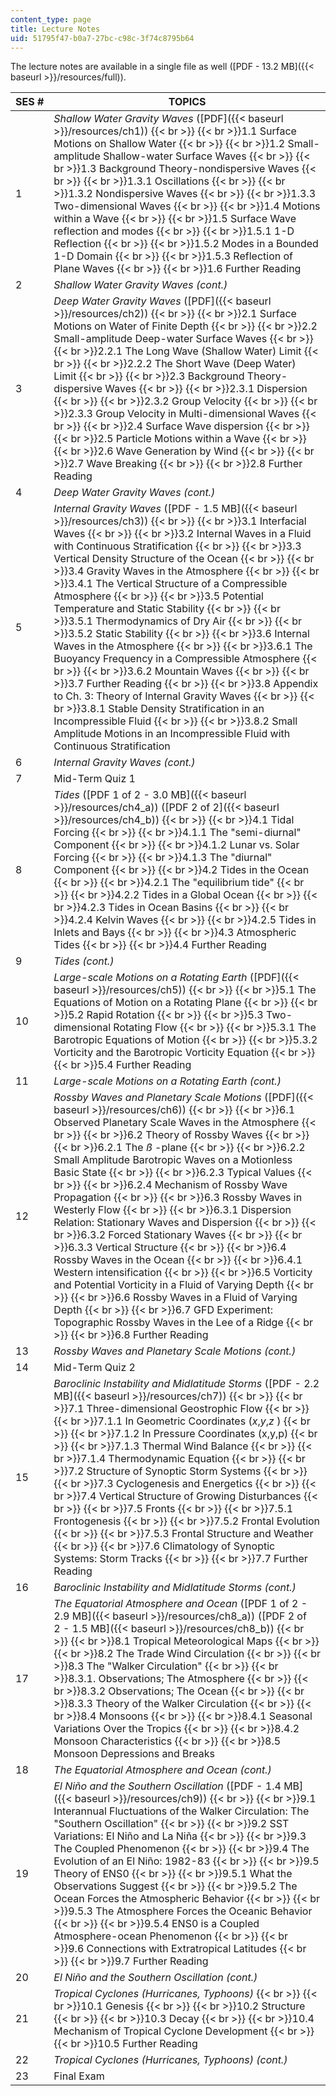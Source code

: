 ```yaml
---
content_type: page
title: Lecture Notes
uid: 51795f47-b0a7-27bc-c98c-3f74c8795b64
---
```


The lecture notes are available in a single file as well ([PDF - 13.2 MB]({{< baseurl >}}/resources/full)).

| SES # | TOPICS |
| --- | --- |
| 1 | _Shallow Water Gravity Waves_ ([PDF]({{< baseurl >}}/resources/ch1))  {{< br >}}  {{< br >}}1.1 Surface Motions on Shallow Water  {{< br >}}  {{< br >}}1.2 Small-amplitude Shallow-water Surface Waves  {{< br >}}  {{< br >}}1.3 Background Theory-nondispersive Waves  {{< br >}}  {{< br >}}1.3.1 Oscillations  {{< br >}}  {{< br >}}1.3.2 Nondispersive Waves  {{< br >}}  {{< br >}}1.3.3 Two-dimensional Waves  {{< br >}}  {{< br >}}1.4 Motions within a Wave  {{< br >}}  {{< br >}}1.5 Surface Wave reflection and modes  {{< br >}}  {{< br >}}1.5.1 1-D Reflection  {{< br >}}  {{< br >}}1.5.2 Modes in a Bounded 1-D Domain  {{< br >}}  {{< br >}}1.5.3 Reflection of Plane Waves  {{< br >}}  {{< br >}}1.6 Further Reading |
| 2 | _Shallow Water Gravity Waves (cont.)_ |
| 3 | _Deep Water Gravity Waves_ ([PDF]({{< baseurl >}}/resources/ch2))  {{< br >}}  {{< br >}}2.1 Surface Motions on Water of Finite Depth  {{< br >}}  {{< br >}}2.2 Small-amplitude Deep-water Surface Waves  {{< br >}}  {{< br >}}2.2.1 The Long Wave (Shallow Water) Limit  {{< br >}}  {{< br >}}2.2.2 The Short Wave (Deep Water) Limit  {{< br >}}  {{< br >}}2.3 Background Theory-dispersive Waves  {{< br >}}  {{< br >}}2.3.1 Dispersion  {{< br >}}  {{< br >}}2.3.2 Group Velocity  {{< br >}}  {{< br >}}2.3.3 Group Velocity in Multi-dimensional Waves  {{< br >}}  {{< br >}}2.4 Surface Wave dispersion  {{< br >}}  {{< br >}}2.5 Particle Motions within a Wave  {{< br >}}  {{< br >}}2.6 Wave Generation by Wind  {{< br >}}  {{< br >}}2.7 Wave Breaking  {{< br >}}  {{< br >}}2.8 Further Reading |
| 4 | _Deep Water Gravity Waves (cont.)_ |
| 5 | _Internal Gravity Waves_ ([PDF - 1.5 MB]({{< baseurl >}}/resources/ch3))  {{< br >}}  {{< br >}}3.1 Interfacial Waves  {{< br >}}  {{< br >}}3.2 Internal Waves in a Fluid with Continuous Stratification  {{< br >}}  {{< br >}}3.3 Vertical Density Structure of the Ocean  {{< br >}}  {{< br >}}3.4 Gravity Waves in the Atmosphere  {{< br >}}  {{< br >}}3.4.1 The Vertical Structure of a Compressible Atmosphere  {{< br >}}  {{< br >}}3.5 Potential Temperature and Static Stability  {{< br >}}  {{< br >}}3.5.1 Thermodynamics of Dry Air  {{< br >}}  {{< br >}}3.5.2 Static Stability  {{< br >}}  {{< br >}}3.6 Internal Waves in the Atmosphere  {{< br >}}  {{< br >}}3.6.1 The Buoyancy Frequency in a Compressible Atmosphere  {{< br >}}  {{< br >}}3.6.2 Mountain Waves  {{< br >}}  {{< br >}}3.7 Further Reading  {{< br >}}  {{< br >}}3.8 Appendix to Ch. 3: Theory of Internal Gravity Waves  {{< br >}}  {{< br >}}3.8.1 Stable Density Stratification in an Incompressible Fluid  {{< br >}}  {{< br >}}3.8.2 Small Amplitude Motions in an Incompressible Fluid with Continuous Stratification |
| 6 | _Internal Gravity Waves (cont.)_ |
| 7 | Mid-Term Quiz 1 |
| 8 | _Tides_ ([PDF 1 of 2 - 3.0 MB]({{< baseurl >}}/resources/ch4_a)) ([PDF 2 of 2]({{< baseurl >}}/resources/ch4_b))  {{< br >}}  {{< br >}}4.1 Tidal Forcing  {{< br >}}  {{< br >}}4.1.1 The "semi-diurnal" Component  {{< br >}}  {{< br >}}4.1.2 Lunar vs. Solar Forcing  {{< br >}}  {{< br >}}4.1.3 The "diurnal" Component  {{< br >}}  {{< br >}}4.2 Tides in the Ocean  {{< br >}}  {{< br >}}4.2.1 The "equilibrium tide"  {{< br >}}  {{< br >}}4.2.2 Tides in a Global Ocean  {{< br >}}  {{< br >}}4.2.3 Tides in Ocean Basins  {{< br >}}  {{< br >}}4.2.4 Kelvin Waves  {{< br >}}  {{< br >}}4.2.5 Tides in Inlets and Bays  {{< br >}}  {{< br >}}4.3 Atmospheric Tides  {{< br >}}  {{< br >}}4.4 Further Reading |
| 9 | _Tides (cont.)_ |
| 10 | _Large-scale Motions on a Rotating Earth_ ([PDF]({{< baseurl >}}/resources/ch5))  {{< br >}}  {{< br >}}5.1 The Equations of Motion on a Rotating Plane  {{< br >}}  {{< br >}}5.2 Rapid Rotation  {{< br >}}  {{< br >}}5.3 Two-dimensional Rotating Flow  {{< br >}}  {{< br >}}5.3.1 The Barotropic Equations of Motion  {{< br >}}  {{< br >}}5.3.2 Vorticity and the Barotropic Vorticity Equation  {{< br >}}  {{< br >}}5.4 Further Reading |
| 11 | _Large-scale Motions on a Rotating Earth (cont.)_ |
| 12 | _Rossby Waves and Planetary Scale Motions_ ([PDF]({{< baseurl >}}/resources/ch6))  {{< br >}}  {{< br >}}6.1 Observed Planetary Scale Waves in the Atmosphere  {{< br >}}  {{< br >}}6.2 Theory of Rossby Waves  {{< br >}}  {{< br >}}6.2.1 The _ß_ -plane  {{< br >}}  {{< br >}}6.2.2 Small Amplitude Barotropic Waves on a Motionless Basic State  {{< br >}}  {{< br >}}6.2.3 Typical Values  {{< br >}}  {{< br >}}6.2.4 Mechanism of Rossby Wave Propagation  {{< br >}}  {{< br >}}6.3 Rossby Waves in Westerly Flow  {{< br >}}  {{< br >}}6.3.1 Dispersion Relation: Stationary Waves and Dispersion  {{< br >}}  {{< br >}}6.3.2 Forced Stationary Waves  {{< br >}}  {{< br >}}6.3.3 Vertical Structure  {{< br >}}  {{< br >}}6.4 Rossby Waves in the Ocean  {{< br >}}  {{< br >}}6.4.1 Western intensification  {{< br >}}  {{< br >}}6.5 Vorticity and Potential Vorticity in a Fluid of Varying Depth  {{< br >}}  {{< br >}}6.6 Rossby Waves in a Fluid of Varying Depth  {{< br >}}  {{< br >}}6.7 GFD Experiment: Topographic Rossby Waves in the Lee of a Ridge  {{< br >}}  {{< br >}}6.8 Further Reading |
| 13 | _Rossby Waves and Planetary Scale Motions (cont.)_ |
| 14 | Mid-Term Quiz 2 |
| 15 | _Baroclinic Instability and Midlatitude Storms_ ([PDF - 2.2 MB]({{< baseurl >}}/resources/ch7))  {{< br >}}  {{< br >}}7.1 Three-dimensional Geostrophic Flow  {{< br >}}  {{< br >}}7.1.1 In Geometric Coordinates (_x_,_y_,_z_ )  {{< br >}}  {{< br >}}7.1.2 In Pressure Coordinates (x,y,p)  {{< br >}}  {{< br >}}7.1.3 Thermal Wind Balance  {{< br >}}  {{< br >}}7.1.4 Thermodynamic Equation  {{< br >}}  {{< br >}}7.2 Structure of Synoptic Storm Systems  {{< br >}}  {{< br >}}7.3 Cyclogenesis and Energetics  {{< br >}}  {{< br >}}7.4 Vertical Structure of Growing Disturbances  {{< br >}}  {{< br >}}7.5 Fronts  {{< br >}}  {{< br >}}7.5.1 Frontogenesis  {{< br >}}  {{< br >}}7.5.2 Frontal Evolution  {{< br >}}  {{< br >}}7.5.3 Frontal Structure and Weather  {{< br >}}  {{< br >}}7.6 Climatology of Synoptic Systems: Storm Tracks  {{< br >}}  {{< br >}}7.7 Further Reading |
| 16 | _Baroclinic Instability and Midlatitude Storms (cont.)_ |
| 17 | _The Equatorial Atmosphere and Ocean_ ([PDF 1 of 2 - 2.9 MB]({{< baseurl >}}/resources/ch8_a)) ([PDF 2 of 2 - 1.5 MB]({{< baseurl >}}/resources/ch8_b))  {{< br >}}  {{< br >}}8.1 Tropical Meteorological Maps  {{< br >}}  {{< br >}}8.2 The Trade Wind Circulation  {{< br >}}  {{< br >}}8.3 The "Walker Circulation"  {{< br >}}  {{< br >}}8.3.1. Observations; The Atmosphere  {{< br >}}  {{< br >}}8.3.2 Observations; The Ocean  {{< br >}}  {{< br >}}8.3.3 Theory of the Walker Circulation  {{< br >}}  {{< br >}}8.4 Monsoons  {{< br >}}  {{< br >}}8.4.1 Seasonal Variations Over the Tropics  {{< br >}}  {{< br >}}8.4.2 Monsoon Characteristics  {{< br >}}  {{< br >}}8.5 Monsoon Depressions and Breaks |
| 18 | _The Equatorial Atmosphere and Ocean (cont.)_ |
| 19 | _El Niño and the Southern Oscillation_ ([PDF - 1.4 MB]({{< baseurl >}}/resources/ch9))  {{< br >}}  {{< br >}}9.1 Interannual Fluctuations of the Walker Circulation: The "Southern Oscillation"  {{< br >}}  {{< br >}}9.2 SST Variations: El Niño and La Niña  {{< br >}}  {{< br >}}9.3 The Coupled Phenomenon  {{< br >}}  {{< br >}}9.4 The Evolution of an El Niño: 1982-83  {{< br >}}  {{< br >}}9.5 Theory of ENS0  {{< br >}}  {{< br >}}9.5.1 What the Observations Suggest  {{< br >}}  {{< br >}}9.5.2 The Ocean Forces the Atmospheric Behavior  {{< br >}}  {{< br >}}9.5.3 The Atmosphere Forces the Oceanic Behavior  {{< br >}}  {{< br >}}9.5.4 ENS0 is a Coupled Atmosphere-ocean Phenomenon  {{< br >}}  {{< br >}}9.6 Connections with Extratropical Latitudes  {{< br >}}  {{< br >}}9.7 Further Reading |
| 20 | _El Niño and the Southern Oscillation (cont.)_ |
| 21 | _Tropical Cyclones (Hurricanes, Typhoons)_  {{< br >}}  {{< br >}}10.1 Genesis  {{< br >}}  {{< br >}}10.2 Structure  {{< br >}}  {{< br >}}10.3 Decay  {{< br >}}  {{< br >}}10.4 Mechanism of Tropical Cyclone Development  {{< br >}}  {{< br >}}10.5 Further Reading |
| 22 | _Tropical Cyclones (Hurricanes, Typhoons) (cont.)_ |
| 23 | Final Exam